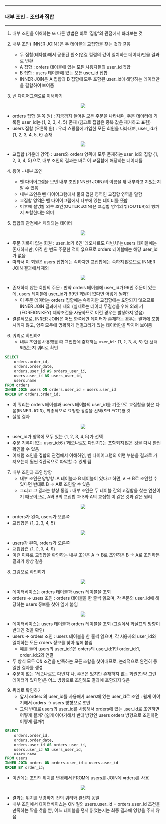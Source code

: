 -----
### 내부 조인 - 조인과 집합
-----
1. 내부 조인을 이해하는 또 다른 방법은 바로 '집합'의 관점에서 바라보는 것
2. 내부 조인( INNER JOIN )은 두 테이블의 교집합을 찾는 것과 같음
    - 두 집합(테이블)에서 공통된 원소(연결 컬럼의 값이 일치하는 데이터)만을 결과로 반환
    - A 집합 : orders 테이블에 있는 모든 사용자들의 user_id 집합
    - B 집합 : users 테이블에 있는 모든 user_id 집합
    - INNER JOIN은 A 집합과 B 집합에 모두 포함된 user_id에 해당하는 데이터만을 결합하여 보여줌

3. 벤 다이어그램으로 이해하기
<div align="center">
<img src="https://github.com/user-attachments/assets/b34d3508-8adc-454a-b6ba-125eddf2d5fb">
</div>

   - orders 집합 (왼쪽 원) : 지금까지 들어온 모든 주문을 나타내며, 주문 데이터에 기록된 user_id는 {1, 2, 3, 4, 5} 존재 (참고로 집합은 중복 값은 제거하고 표현)
   - users 집합 (오른쪽 원) : 우리 쇼핑몰에 가입한 모든 회원을 나타내며, user_id가 {1, 2, 3, 4, 5, 6} 존재

<div align="center">
<img src="https://github.com/user-attachments/assets/1ad0d06a-d295-44b8-b529-5ac53708882b">
</div>

   - 교집합 (가운데 영역) : users와 orders 양쪽에 모두 존재하는 user_id의 집합 {1, 2, 3, 4, 5}으로, 내부 조인의 결과는 바로 이 교집합에 해당하는 데이터들

4. 용어 - 내부 조인
   - 벤 다이어그램을 보면 내부 조인(INNER JOIN)의 이름을 왜 내부라고 지었는지 알 수 있음
   - 내부 조인은 벤 다이어그램에서 둘의 겹친 영역인 교집합 영역을 말함
   - 교집합 영역은 벤 다이어그램에서 내부에 있는 데이터를 뜻함
   - 이후에 설명할 외부 조인(OUTER JOIN)은 교집합 영역의 밖(OUTER)의 행까지 포함한다는 의미

5. 집합의 관점에서 제외되는 데이터
<div align="center">
<img src="https://github.com/user-attachments/assets/dec9e6ea-b27b-4f82-8ea9-dcc5be8e3f5e">
</div>

   - 주문 기록이 없는 회원 : user_id가 6인 '레오나르도 다빈치'는 users 테이블에는 존재하지만, 아직 한 번도 주문한 적이 없으므로 orders 테이블에는 해당 user_id 가 없음
   - 따라서 이 회원은 users 집합에는 속하지만 교집합에는 속하지 않으므로 INNER JOIN 결과에서 제외

<div align="center">
<img src="https://github.com/user-attachments/assets/a0073512-287a-4789-b01f-056e3790ea4e">
</div>

   - 존재하지 않는 회원의 주문 : 만약 orders 테이블에 user_id가 99인 주문이 있는데, users 테이블에 user_id가 99인 회원이 없다면 어떻게 될까?
     + 이 주문 데이터는 orders 집합에는 속하지만 교집합에는 포함되지 않으므로 INNER JOIN 결과에서 제외 (실제로는 데이터 무결성을 위해 외래 키(FOREIGN KEY) 제약조건을 사용하므로 이런 경우는 발생하지 않음)
   - 결론적으로, INNER JOIN은 어느 한쪽에만 데이터가 존재하는 경우는 결과에 포함시키지 않고, 양쪽 모두에 명확하게 연결고리가 있는 데이터만을 짝지어 보여줌

6. 쿼리로 확인하기
   - 내부 조인을 사용했을 때 교집합에 존재하는 user_id : {1, 2, 3, 4, 5} 만 선택되었는지 쿼리로 확인
```sql
SELECT
    orders.order_id,
    orders.order_date,
    orders.user_id AS orders_user_id,
    users.user_id AS users_user_id,
    users.name
FROM orders
INNER JOIN users ON orders.user_id = users.user_id
ORDER BY orders.order_id;
```
  - 이 쿼리는 orders 테이블과 users 테이블의 user_id를 기준으로 교집합을 찾은 다음(INNER JOIN), 최종적으로 요청한 컬럼을 선택(SELECT)한 것
  - 실행 결과
<div align="center">
<img src="https://github.com/user-attachments/assets/baa13f7d-b0dc-4a66-83bb-c1d3199fe91e">
</div>

   - user_id가 양쪽에 모두 있는 {1, 2, 3, 4, 5}가 선택
   - 주문 기록이 없는 user_id:6 ('레오나르도 다빈치')는 포함되지 않은 것을 다시 한번 확인할 수 있음
   - 이처럼 조인을 집합의 관점에서 이해하면, 벤 다이어그램의 어떤 부분을 결과로 가져오는지 훨씬 직관적으로 파악할 수 있게 됨

7. 내부 조인과 조인 방향
   - 내부 조인은 양방향 :A 테이블과 B 테이블이 있다고 하면, A → B로 조인할 수 있다면 반대로 B → A로 조인할 수 있음
   - 그리고 그 결과는 항상 동일 : 내부 조인은 두 테이블 간의 교집합을 찾는 연산이기 때문이므로, A와 B의 교집합 과 B와 A의 교집합 이 같은 것과 같은 원리
<div align="center">
<img src="https://github.com/user-attachments/assets/2fe21023-15df-4d01-9bce-a704596cddf5">
</div>

   - orders가 왼쪽, users가 오른쪽
   - 교집합은 {1, 2, 3, 4, 5}

<div align="center">
<img src="https://github.com/user-attachments/assets/53dd6972-5369-450b-bac2-8dd7e049beb7">
</div>

   - users가 왼쪽, orders가 오른쪽
   - 교집합은 {1, 2, 3, 4, 5}
   - 이런 이유로 교집합을 확인하는 내부 조인은 A → B로 조인하든 B → A로 조인하든 결과가 항상 같음

8. 그림으로 확인하기
<div align="center">
<img src="https://github.com/user-attachments/assets/a0e1f8b2-53f4-4b54-aea2-95739ab25d3a">
</div>

   - 데이터베이스는 orders 테이블과 users 테이블을 조회
   - orders → users 조인 : orders 테이블을 한 줄씩 읽으며, 각 주문의 user_id에 해당하는 users 정보를 찾아 옆에 붙임
<div align="center">
<img src="https://github.com/user-attachments/assets/b1d7d340-cde9-430e-b083-a1c322483e73">
</div>

   - 데이터베이스는 users 테이블과 orders 테이블을 조회 (그림에서 화살표의 방향이 반대인 것을 확인)
   - users → orders 조인 : users 테이블을 한 줄씩 읽으며, 각 사용자의 user_id와 일치하는 모든 orders 정보를 찾아 옆에 붙임
      + 예를 들어 users의 user_id:1은 orders의 user_id:1인 order_id:1, order_id:2와 연결
   - 두 방식 모두 ON 조건을 만족하는 모든 조합을 찾아내므로, 논리적으로 완전히 동일한 결과를 생성
   - 주문이 없는 '레오나르도 다빈치'나, 주문은 있지만 존재하지 않는 회원(만약 그런 데이터가 있다면)은 어느 방향으로 조인해도 결과에 포함되지 않음

9. 쿼리로 확인하기
   - 앞서 orders 의 user_id를 사용해서 users에 있는 user_id로 조인 : 쉽게 이야기해서 orders → users 방향으로 조인
   - 그럼 반대로 users의 user_id를 사용해서 orders에 있는 user_id로 조인하면 어떻게 될까? (쉽게 이야기해서 반대 방향인 users orders 방향으로 조인하면 어떻게 될까?)
```sql
SELECT
    orders.order_id,
    orders.order_date,
    orders.user_id AS orders_user_id,
    users.user_id AS users_user_id,
    users.name
FROM users
INNER JOIN orders ON orders.user_id = users.user_id
ORDER BY order_id;
```
   - 이번에는 조인의 위치를 변경해서 FROM에 users를 JOIN에 orders를 사용
<div align="center">
<img src="https://github.com/user-attachments/assets/6204289e-88c8-4add-b028-82e84492802b">
</div>

   - 결과는 위치를 변경하기 전의 쿼리와 완전히 동일
   - 내부 조인에서 데이터베이스는 ON 절의 users.user_id = orders.user_id 조건을 만족하는 짝을 찾을 뿐, 어느 테이블을 먼저 읽었는지는 최종 결과에 영향을 주지 않음
